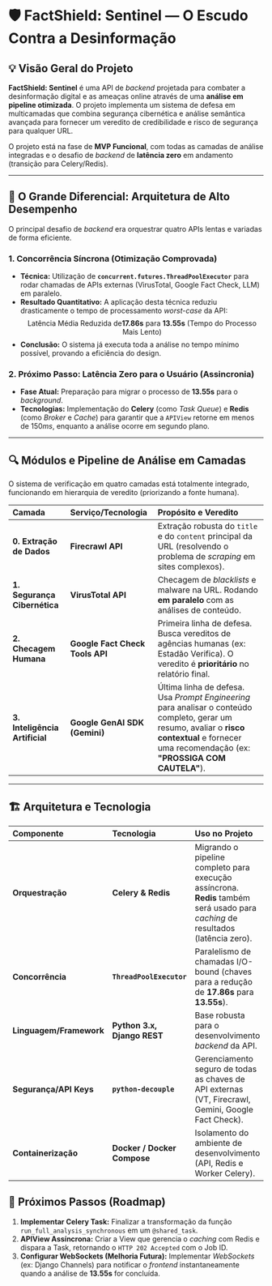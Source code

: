 # 🛡️ FactShield: Sentinel — O Escudo Contra a Desinformação

## 💡 Visão Geral do Projeto

**FactShield: Sentinel** é uma API de *backend* projetada para combater a desinformação digital e as ameaças online através de uma **análise em pipeline otimizada**. O projeto implementa um sistema de defesa em multicamadas que combina segurança cibernética e análise semântica avançada para fornecer um veredito de credibilidade e risco de segurança para qualquer URL.

O projeto está na fase de **MVP Funcional**, com todas as camadas de análise integradas e o desafio de *backend* de **latência zero** em andamento (transição para Celery/Redis).

-----

## 🚀 O Grande Diferencial: Arquitetura de Alto Desempenho

O principal desafio de *backend* era orquestrar quatro APIs lentas e variadas de forma eficiente.

### 1\. Concorrência Síncrona (Otimização Comprovada)

  * **Técnica:** Utilização de **`concurrent.futures.ThreadPoolExecutor`** para rodar chamadas de APIs externas (VirusTotal, Google Fact Check, LLM) em paralelo.
  * **Resultado Quantitativo:** A aplicação desta técnica reduziu drasticamente o tempo de processamento *worst-case* da API:
    $$\text{Latência Média Reduzida de} \mathbf{17.86s} \text{ para } \mathbf{13.55s} \text{ (Tempo do Processo Mais Lento)}$$
  * **Conclusão:** O sistema já executa toda a análise no tempo mínimo possível, provando a eficiência do design.

### 2\. Próximo Passo: Latência Zero para o Usuário (Assincronia)

  * **Fase Atual:** Preparação para migrar o processo de $\mathbf{13.55s}$ para o *background*.
  * **Tecnologias:** Implementação do **Celery** (como *Task Queue*) e **Redis** (como *Broker* e *Cache*) para garantir que a `APIView` retorne em menos de $150ms$, enquanto a análise ocorre em segundo plano.

-----

## 🔍 Módulos e Pipeline de Análise em Camadas

O sistema de verificação em quatro camadas está totalmente integrado, funcionando em hierarquia de veredito (priorizando a fonte humana).

| Camada | Serviço/Tecnologia | Propósito e Veredito |
| :--- | :--- | :--- |
| **0. Extração de Dados** | **Firecrawl API** | Extração robusta do `title` e do `content` principal da URL (resolvendo o problema de *scraping* em sites complexos). |
| **1. Segurança Cibernética** | **VirusTotal API** | Checagem de *blacklists* e malware na URL. Rodando **em paralelo** com as análises de conteúdo. |
| **2. Checagem Humana** | **Google Fact Check Tools API** | Primeira linha de defesa. Busca vereditos de agências humanas (ex: Estadão Verifica). O veredito é **prioritário** no relatório final. |
| **3. Inteligência Artificial** | **Google GenAI SDK (Gemini)** | Última linha de defesa. Usa *Prompt Engineering* para analisar o conteúdo completo, gerar um resumo, avaliar o **risco contextual** e fornecer uma recomendação (ex: **"PROSSIGA COM CAUTELA"**). |

-----

## 🏗️ Arquitetura e Tecnologia

| Componente | Tecnologia | Uso no Projeto |
| :--- | :--- | :--- |
| **Orquestração** | **Celery & Redis** | Migrando o pipeline completo para execução assíncrona. **Redis** também será usado para *caching* de resultados (latência zero). |
| **Concorrência** | **`ThreadPoolExecutor`** | Paralelismo de chamadas I/O-bound (chaves para a redução de $\mathbf{17.86s}$ para $\mathbf{13.55s}$). |
| **Linguagem/Framework** | **Python 3.x, Django REST** | Base robusta para o desenvolvimento *backend* da API. |
| **Segurança/API Keys** | **`python-decouple`** | Gerenciamento seguro de todas as chaves de API externas (VT, Firecrawl, Gemini, Google Fact Check). |
| **Containerização** | **Docker / Docker Compose** | Isolamento do ambiente de desenvolvimento (API, Redis e Worker Celery). |

## 🚀 Próximos Passos (Roadmap)

1.  **Implementar Celery Task:** Finalizar a transformação da função `run_full_analysis_synchronous` em um `@shared_task`.
2.  **APIView Assíncrona:** Criar a View que gerencia o *caching* com Redis e dispara a Task, retornando o `HTTP 202 Accepted` com o Job ID.
3.  **Configurar WebSockets (Melhoria Futura):** Implementar *WebSockets* (ex: Django Channels) para notificar o *frontend* instantaneamente quando a análise de $\mathbf{13.55s}$ for concluída.
